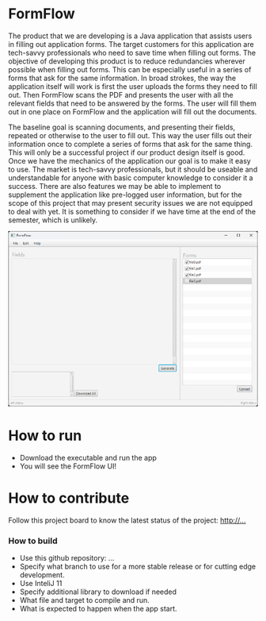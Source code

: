 # FormFlow
The product that we are developing is a Java application that assists users in filling out application forms. The target customers for this application are tech-savvy professionals who need to save time when filling out forms. The objective of developing this product is to reduce redundancies wherever possible when filling out forms. This can be especially useful in a series of forms that ask for the same information. In broad strokes, the way the application itself will work is first the user uploads the forms they need to fill out. Then FormFlow scans the PDF and presents the user with all the relevant fields that need to be answered by the forms. The user will fill them out in one place on FormFlow and the application will fill out the documents. 

The baseline goal is scanning documents, and presenting their fields, repeated or otherwise to the user to fill out. This way the user fills out their information once to complete a series of forms that ask for the same thing. This will only be a successful project if our product design itself is good. Once we have the mechanics of the application our goal is to make it easy to use. The market is tech-savvy professionals, but it should be useable and understandable for anyone with basic computer knowledge to consider it a success. There are also features we may be able to implement to supplement the application like pre-logged user information, but for the scope of this project that may present security issues we are not equipped to deal with yet. It is something to consider if we have time at the end of the semester, which is unlikely. 

![This is a screenshot.](Scrum1.png)
# How to run
- Download the executable and run the app
- You will see the FormFlow UI!

# How to contribute
Follow this project board to know the latest status of the project: [http://...]([http://...])  

### How to build
- Use this github repository: ... 
- Specify what branch to use for a more stable release or for cutting edge development.  
- Use InteliJ 11
- Specify additional library to download if needed 
- What file and target to compile and run. 
- What is expected to happen when the app start. 
